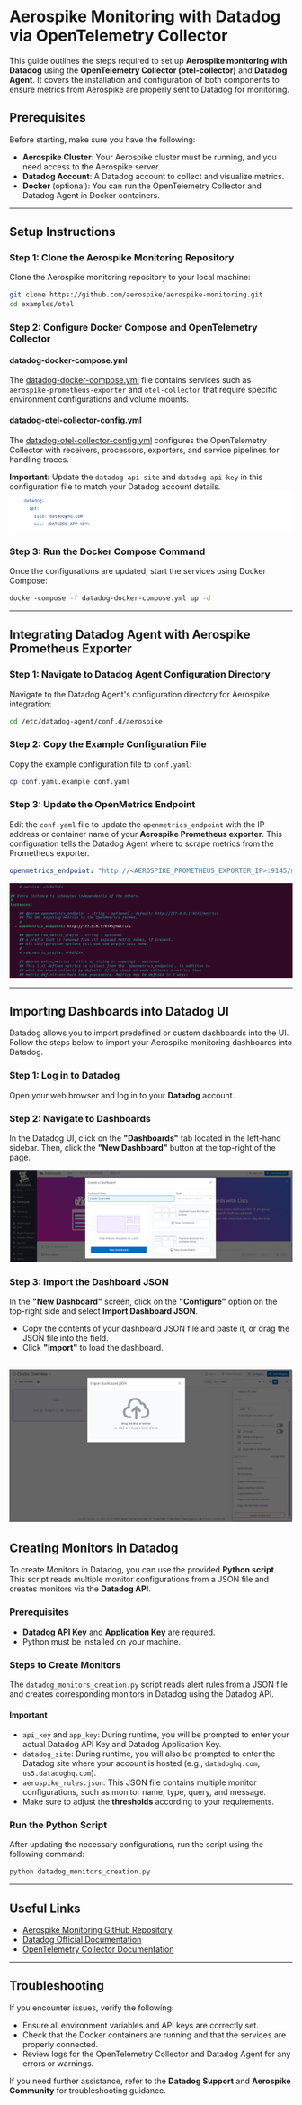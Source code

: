 # 
# Aerospike Monitoring with Datadog via OpenTelemetry Collector

This guide outlines the steps required to set up **Aerospike monitoring with Datadog** using the **OpenTelemetry Collector (otel-collector)** and **Datadog Agent**. It covers the installation and configuration of both components to ensure metrics from Aerospike are properly sent to Datadog for monitoring.

## Prerequisites

Before starting, make sure you have the following:

- **Aerospike Cluster**: Your Aerospike cluster must be running, and you need access to the Aerospike server.
- **Datadog Account**: A Datadog account to collect and visualize metrics.
- **Docker** (optional): You can run the OpenTelemetry Collector and Datadog Agent in Docker containers.

---

## Setup Instructions

### Step 1: Clone the Aerospike Monitoring Repository

Clone the Aerospike monitoring repository to your local machine:

```bash
git clone https://github.com/aerospike/aerospike-monitoring.git
cd examples/otel
```

### Step 2: Configure Docker Compose and OpenTelemetry Collector

#### datadog-docker-compose.yml
The [datadog-docker-compose.yml](https://github.com/aerospike/aerospike-monitoring/blob/master/examples/otel/datadog-docker-compose.yml) file contains services such as `aerospike-prometheus-exporter` and `otel-collector` that require specific environment configurations and volume mounts.

#### datadog-otel-collector-config.yml
The [datadog-otel-collector-config.yml](https://github.com/aerospike/aerospike-monitoring/blob/master/examples/otel/datadog-otel-collector-config.yml) configures the OpenTelemetry Collector with receivers, processors, exporters, and service pipelines for handling traces.

**Important:** Update the `datadog-api-site` and `datadog-api-key` in this configuration file to match your Datadog account details.
![OpenTelemetry Collector API Config](assets/otel-collector-api-config.png)

### Step 3: Run the Docker Compose Command

Once the configurations are updated, start the services using Docker Compose:

```bash
docker-compose -f datadog-docker-compose.yml up -d
```

---

## Integrating Datadog Agent with Aerospike Prometheus Exporter

### Step 1: Navigate to Datadog Agent Configuration Directory

Navigate to the Datadog Agent's configuration directory for Aerospike integration:

```bash
cd /etc/datadog-agent/conf.d/aerospike
```

### Step 2: Copy the Example Configuration File

Copy the example configuration file to `conf.yaml`:

```bash
cp conf.yaml.example conf.yaml
```

### Step 3: Update the OpenMetrics Endpoint

Edit the `conf.yaml` file to update the `openmetrics_endpoint` with the IP address or container name of your **Aerospike Prometheus exporter**. This configuration tells the Datadog Agent where to scrape metrics from the Prometheus exporter.

```yaml
openmetrics_endpoint: "http://<AEROSPIKE_PROMETHEUS_EXPORTER_IP>:9145/metrics"
```
![Conf YAML Endpoint Configuration](assets/conf-endpoint.png)

---

## Importing Dashboards into Datadog UI
Datadog allows you to import predefined or custom dashboards into the UI. Follow the steps below to import your Aerospike monitoring dashboards into Datadog.

### Step 1: Log in to Datadog

Open your web browser and log in to your **Datadog** account.

### Step 2: Navigate to Dashboards

In the Datadog UI, click on the **"Dashboards"** tab located in the left-hand sidebar. Then, click the **"New Dashboard"** button at the top-right of the page.

![Datadog Dashboard UI](assets/datadog-dashboard-ui.png)

### Step 3: Import the Dashboard JSON

In the **"New Dashboard"** screen, click on the **"Configure"** option on the top-right side and select **Import Dashboard JSON**.

- Copy the contents of your dashboard JSON file and paste it, or drag the JSON file into the field.
- Click **"Import"** to load the dashboard.
  
![Datadog Dashboard Import](assets/datadog-dashbaord-import.png)
---

## Creating Monitors in Datadog

To create Monitors in Datadog, you can use the provided **Python script**. This script reads multiple monitor configurations from a JSON file and creates monitors via the **Datadog API**.

### Prerequisites

- **Datadog API Key** and **Application Key** are required.
- Python must be installed on your machine.

### Steps to Create Monitors

The `datadog_monitors_creation.py` script reads alert rules from a JSON file and creates corresponding monitors in Datadog using the Datadog API.

#### Important

- `api_key` and `app_key`: During runtime, you will be prompted to enter your actual Datadog API Key and Datadog Application Key.
- `datadog_site`: During runtime, you will also be prompted to enter the Datadog site where your account is hosted (e.g., `datadoghq.com`, `us5.datadoghq.com`).
- `aerospike_rules.json`: This JSON file contains multiple monitor configurations, such as monitor name, type, query, and message.
- Make sure to adjust the **thresholds** according to your requirements.

### Run the Python Script

After updating the necessary configurations, run the script using the following command:

```bash
python datadog_monitors_creation.py
```
---

## Useful Links

- [Aerospike Monitoring GitHub Repository](https://github.com/aerospike/aerospike-monitoring)
- [Datadog Official Documentation](https://docs.datadoghq.com/)
- [OpenTelemetry Collector Documentation](https://opentelemetry.io/docs/)

---

## Troubleshooting

If you encounter issues, verify the following:

- Ensure all environment variables and API keys are correctly set.
- Check that the Docker containers are running and that the services are properly connected.
- Review logs for the OpenTelemetry Collector and Datadog Agent for any errors or warnings.

If you need further assistance, refer to the **Datadog Support** and **Aerospike Community** for troubleshooting guidance.
